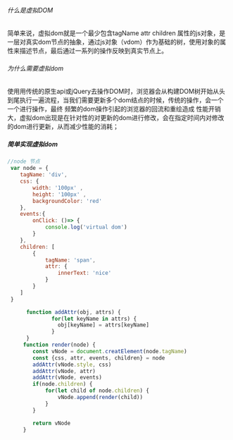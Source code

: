 ###### 什么是虚拟DOM

简单来说，虚拟dom就是一个最少包含tagName attr children 属性的js对象，是一层对真实dom节点的抽象，通过js对象（vdom）作为基础的树，使用对象的属性来描述节点，最后通过一系列的操作反映到真实节点上。

######  为什么需要虚拟dom

使用用传统的原生api或jQuery去操作DOM时，浏览器会从构建DOM树开始从头到尾执行一遍流程，当我们需要更新多个dom结点的时候，传统的操作，会一个一个进行操作，最终 频繁的dom操作引起的浏览器的回流和重绘造成
性能开销大，虚拟dom出现是在针对性的对更新的dom进行修改，会在指定时间内对修改的dom进行更新，从而减少性能的消耗；

##### 简单实现虚拟dom

```javascript
//node 节点
 var node = {
    tagName: 'div',
    css: {
        width: '100px' ,
        height: '100px' ,
        backgroundColor: 'red'
    },
    events:{
        onClick: ()=> {
            console.log('virtual dom')
        }
    },
    children: [
        {
            tagName: 'span',
            attr: {
                innerText: 'nice'
            }
        }
    ]
 }

```
```javascript
      function addAttr(obj, attrs) {
              for(let keyName in attrs) {
                obj[keyName] = attrs[keyName]
              }
      }
     function render(node) {
        const vNode = document.creatElement(node.tagName)
        const {css, attr, events, children} = node
        addAttr(vNode.style, css)
        addAttr(vNode, attr)
        addAttr(vNode, events)
        if(node.children) {
            for(let child of node.children) {
                vNode.append(render(child))
            }
        }

        return vNode
     }
```


